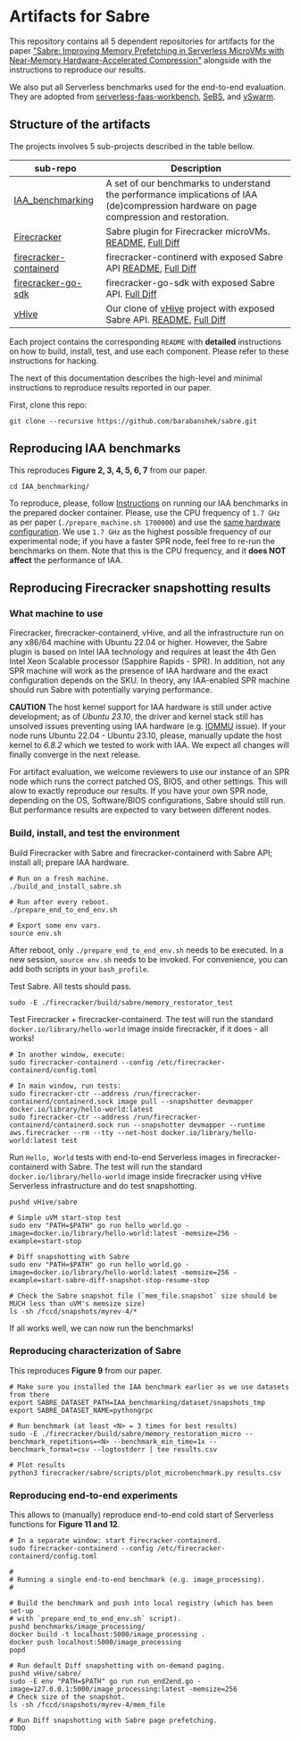 # Artifacts for Sabre

This repository contains all 5 dependent repositories for artifacts for the paper ["Sabre: Improving Memory Prefetching in Serverless MicroVMs with Near-Memory Hardware-Accelerated Compression"]() alongside with the instructions to reproduce our results.

We also put all Serverless benchmarks used for the end-to-end evaluation. They are adopted from [serverless-faas-workbench](https://github.com/ddps-lab/serverless-faas-workbench), [SeBS](https://github.com/spcl/serverless-benchmarks), and [vSwarm](https://github.com/vhive-serverless/vSwarm).

## Structure of the artifacts

The projects involves 5 sub-projects described in the table bellow.

| sub-repo | Description |
| --- | --- |
| [IAA_benchmarking](https://github.com/barabanshek/IAA_benchmarking) | A set of our benchmarks to understand the performance implications of IAA (de)compression hardware on page compression and restoration. |
| [Firecracker](https://github.com/barabanshek/firecracker/) | Sabre plugin for Firecracker microVMs. [README](https://github.com/barabanshek/firecracker/tree/sabre/sabre), [Full Diff](https://github.com/barabanshek/firecracker/compare/532677328480b7f4149192ec121ac076451ac098...sabre) |
| [firecracker-containerd](https://github.com/barabanshek/firecracker-containerd/) | firecracker-continerd with exposed Sabre API [README](https://github.com/barabanshek/firecracker-containerd/tree/sabre/sabre), [Full Diff](https://github.com/barabanshek/firecracker-containerd/compare/6b2d23241ad47456283917c5f3a15638cbd66027...sabre) |
| [firecracker-go-sdk](https://github.com/barabanshek/firecracker-go-sdk) | firecracker-go-sdk with exposed Sabre API. [Full Diff](https://github.com/barabanshek/firecracker-go-sdk/compare/1f800728632d4e45a384080a51676c5a43665ffd..sabre) |
| [vHive](https://github.com/barabanshek/vHive) | Our clone of [vHive](https://dl.acm.org/doi/10.1145/3445814.3446714) project with exposed Sabre API. [README](https://github.com/barabanshek/vHive/tree/sabre/sabre), [Full Diff](https://github.com/barabanshek/vHive/compare/5143a83ba38f9e6a644fe5d64110cdb75f63d82d...sabre) |

Each project contains the corresponding `README` with **detailed** instructions on how to build, install, test, and use each component. Please refer to these instructions for hacking.

The next of this documentation describes the high-level and minimal instructions to reproduce results reported in our paper.

First, clone this repo:
```
git clone --recursive https://github.com/barabanshek/sabre.git
```

## Reproducing IAA benchmarks

This reproduces **Figure 2, 3, 4, 5, 6, 7** from our paper.

```
cd IAA_benchmarking/
```

To reproduce, please, follow [Instructions](https://github.com/barabanshek/IAA_benchmarking?tab=readme-ov-file#run-with-docker) on running our IAA benchmarks in the prepared docker container. Please, use the CPU frequency of `1.7 GHz` as per paper (`./prepare_machine.sh 1700000`) and use the [same hardware configuration](https://github.com/barabanshek/IAA_benchmarking?tab=readme-ov-file#appendix-configuration-used-for-the-paper). We use `1.7 GHz` as the highest possible frequency of our experimental node; if you have a faster SPR node, feel free to re-run the benchmarks on them. Note that this is the CPU frequency, and it **does NOT affect** the performance of IAA.

## Reproducing Firecracker snapshotting results

### What machine to use

Firecracker, firecracker-containerd, vHive, and all the infrastructure run on any x86/64 machine with Ubuntu 22.04 or higher. However, the Sabre plugin is based on Intel IAA technology and requires at least the 4th Gen Intel Xeon Scalable processor (Sapphire Rapids - SPR). In addition, not any SPR machine will work as the presence of IAA hardware and the exact configuration depends on the SKU. In theory, any IAA-enabled SPR machine should run Sabre with potentially varying performance.

**CAUTION** The host kernel support for IAA hardware is still under active development; as of *Ubuntu 23.10*, the driver and kernel stack still has unsolved issues preventing using IAA hardware (e.g. [IOMMU](https://lore.kernel.org/lkml/c67754fc-9fff-43b4-82ce-078e71134815@linux.intel.com/T/) issue). If your node runs Ubuntu 22.04 - Ubuntu 23.10, please, manually update the host kernel to *6.8.2* which we tested to work with IAA. We expect all changes will finally converge in the next release.

For artifact evaluation, we welcome reviewers to use our instance of an SPR node which runs the correct patched OS, BIOS, and other settings. This will alow to exactly reproduce our results. If you have your own SPR node, depending on the OS, Software/BIOS configurations, Sabre should still run. But performance results are expected to vary between different nodes.

### Build, install, and test the environment

Build Firecracker with Sabre and firecracker-containerd with Sabre API; install all; prepare IAA hardware.
```
# Run on a fresh machine.
./build_and_install_sabre.sh

# Run after every reboot.
./prepare_end_to_end_env.sh

# Export some env vars.
source env.sh
```

After reboot, only `./prepare_end_to_end_env.sh` needs to be executed. In a new session, `source env.sh` needs to be invoked. For convenience, you can add both scripts in your `bash_profile`.

Test Sabre. All tests should pass.
```
sudo -E ./firecracker/build/sabre/memory_restorator_test
```

Test Firecracker + firecracker-containerd. The test will run the standard `docker.io/library/hello-world` image inside firecracker, if it does - all works!
```
# In another window, execute:
sudo firecracker-containerd --config /etc/firecracker-containerd/config.toml

# In main window, run tests:
sudo firecracker-ctr --address /run/firecracker-containerd/containerd.sock image pull --snapshotter devmapper docker.io/library/hello-world:latest
sudo firecracker-ctr --address /run/firecracker-containerd/containerd.sock run --snapshotter devmapper --runtime aws.firecracker --rm --tty --net-host docker.io/library/hello-world:latest test
```

Run `Hello, World` tests with end-to-end Serverless images in firecracker-containerd with Sabre. The test will run the standard `docker.io/library/hello-world` image inside firecracker using vHive Serverless infrastructure and do test snapshotting.
```
pushd vHive/sabre

# Simple uVM start-stop test
sudo env "PATH=$PATH" go run hello_world.go -image=docker.io/library/hello-world:latest -memsize=256 -example=start-stop

# Diff snapshotting with Sabre
sudo env "PATH=$PATH" go run hello_world.go -image=docker.io/library/hello-world:latest -memsize=256 -example=start-sabre-diff-snapshot-stop-resume-stop

# Check the Sabre snapshot file (`mem_file.snapshot` size should be MUCH less than uVM's memsize size)
ls -sh /fccd/snapshots/myrev-4/*
```

If all works well, we can now run the benchmarks!

### Reproducing characterization of Sabre

This reproduces **Figure 9** from our paper.
```
# Make sure you installed the IAA benchmark earlier as we use datasets from there
export SABRE_DATASET_PATH=IAA_benchmarking/dataset/snapshots_tmp
export SABRE_DATASET_NAME=pythongrpc

# Run benchmark (at least <N> = 3 times for best results)
sudo -E ./firecracker/build/sabre/memory_restoration_micro --benchmark_repetitions=<N> --benchmark_min_time=1x --benchmark_format=csv --logtostderr | tee results.csv

# Plot results
python3 firecracker/sabre/scripts/plot_microbenchmark.py results.csv
```

### Reproducing end-to-end experiments

This allows to (manually) reproduce end-to-end cold start of Serverless functions for **Figure 11 and 12**.

```
# In a separate window: start firecracker-containerd.
sudo firecracker-containerd --config /etc/firecracker-containerd/config.toml

#
# Running a single end-to-end benchmark (e.g. image_processing).
#

# Build the benchmark and push into local registry (which has been set-up
# with `prepare_end_to_end_env.sh` script).
pushd benchmarks/image_processing/
docker build -t localhost:5000/image_processing .
docker push localhost:5000/image_processing
popd

# Run default Diff snapshotting with on-demand paging.
pushd vHive/sabre/
sudo -E env "PATH=$PATH" go run run_end2end.go -image=127.0.0.1:5000/image_processing:latest -memsize=256
# Check size of the snapshot.
ls -sh /fccd/snapshots/myrev-4/mem_file

# Run Diff snapshotting with Sabre page prefetching.
TODO
```
